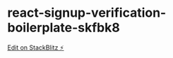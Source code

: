# react-signup-verification-boilerplate-skfbk8

[Edit on StackBlitz ⚡️](https://stackblitz.com/edit/react-signup-verification-boilerplate-skfbk8)